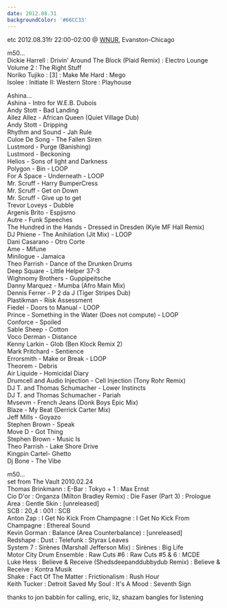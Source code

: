 ```yaml
---
date: 2012.08.31
backgroundColor: '#66CC33'
---
```


etc 2012.08.31fr 22:00-02:00 @ [WNUR](http://www.wnur.org/), Evanston-Chicago  

m50...  
Dickie Harrell : Drivin' Around The Block (Plaid Remix) : Electro Lounge Volume 2 : The Right Stuff  
Noriko Tujiko : \[3\] : Make Me Hard : Mego  
Isolee : Initiate II: Western Store : Playhouse  

Ashina...  
Ashina - Intro for W.E.B. Dubois  
Andy Stott - Bad Landing  
Allez Allez - African Queen (Quiet Village Dub)  
Andy Stott - Dripping  
Rhythm and Sound - Jah Rule  
Culoe De Song - The Fallen Siren  
Lustmord - Purge (Banishing)  
Lustmord - Beckoning  
Helios - Sons of light and Darkness  
Polygon - Bin - LOOP  
For A Space - Underneath - LOOP  
Mr. Scruff - Harry BumperCress  
Mr. Scruff - Get on Down  
Mr. Scruff - Give up to get  
Trevor Loveys - Dubble  
Argenis Brito - Espjismo  
Autre - Funk Speeches  
The Hundred in the Hands - Dressed in Dresden (Kyle MF Hall Remix)  
DJ Phiene - The Anihilation (Jit Mix) - LOOP  
Dani Casarano - Otro Corte  
Ame - Mifune  
Minilogue - Jamaica  
Theo Parrish - Dance of the Drunken Drums  
Deep Square - Little Helper 37-3  
Wighnomy Brothers - Guppipeitsche  
Danny Marquez - Mumba (Afro Main Mix)  
Dennis Ferrer - P 2 da J (Tiger Stripes Dub)  
Plastikman - Risk Assessment  
Fiedel - Doors to Manual - LOOP  
Prince - Something in the Water (Does not compute) - LOOP  
Conforce - Spoiled  
Sable Sheep - Cotton  
Voco Derman - Distance  
Kenny Larkin - Glob (Ben Klock Remix 2)  
Mark Pritchard - Sentience  
Errorsmith - Make or Break - LOOP  
Theorem - Debris  
Air Liquide - Homicidal Diary  
Drumcell and Audio Injection - Cell Injection (Tony Rohr Remix)  
DJ T. and Thomas Schumacher - Lower Instincts  
DJ T. and Thomas Schumacher - Pariah  
Mvsevm - French Jeans (Donk Boys Epic Mix)  
Blaze - My Beat (Derrick Carter Mix)  
Jeff Mills - Goyazo  
Stephen Brown - Speak  
Move D - Got Thing  
Stephen Brown - Music Is  
Theo Parrish - Lake Shore Drive  
Kingpin Cartel- Ghetto  
Dj Bone - The Vibe  

m50...  
set from The Vault 2010.02.24  
Thomas Brinkmann : E-Bar : Tokyo + 1 : Max Ernst  
Cio D'or : Organza (Milton Bradley Remix) : Die Faser (Part 3) : Prologue  
Area : Gentle Skin : \[unreleased\]  
SCB : 20\_4 : 001 : SCB  
Anton Zap : I Get No Kick From Champagne : I Get No Kick From Champagne : Ethereal Sound  
Kevin Gorman : Balance (Area Counterbalance) : \[unreleased\]  
Redshape : Dust : Telefunk : Styrax Leaves  
System 7 : Sirènes (Marshall Jefferson Mix) : Sirènes : Big Life  
Motor City Drum Ensemble : Raw Cuts #6 : Raw Cuts #5 & 6 : MCDE  
Luke Hess : Believe & Receive (Shedsdeepanddubbydub Remix) : Believe & Receive : Kontra Musik  
Shake : Fact Of The Matter : Frictionalism : Rush Hour  
Keith Tucker : Detroit Saved My Soul : It's A Mood : Seventh Sign  


thanks to jon babbin for calling, eric, liz, shazam bangles for listening